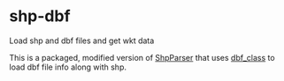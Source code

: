 # shp-dbf
Load shp and dbf files and get wkt data

This is a packaged, modified version of [ShpParser](https://github.com/fillerwriter/PHP5-Shape-File-Parser/blob/master/shpParser.php)
that uses [dbf_class](https://www.phpclasses.org/package/1302-PHP-Extract-information-from-a-DBF-database-file.html)
to load dbf file info along with shp.

